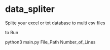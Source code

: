 # data_spliter

Splite your excel or txt database to multi csv files

to Run 

python3 main.py File_Path Number_of_Lines
